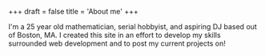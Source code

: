 +++
draft = false
title = 'About me'
+++
 
I'm a 25 year old mathematician, serial hobbyist, and aspiring DJ based out of Boston, MA. I created this site in an effort to develop my skills surrounded web development and to post my current projects on! 
